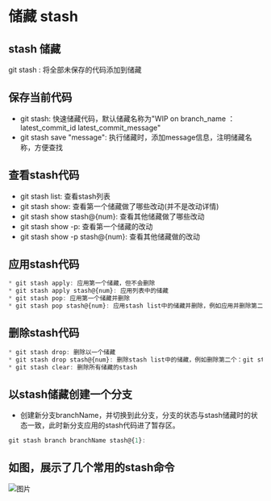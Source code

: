 # 储藏 stash

## stash 储藏

git stash : 将全部未保存的代码添加到储藏

## 保存当前代码

* git stash: 快速储藏代码，默认储藏名称为"WIP on branch_name ： latest_commit_id latest_commit_message"
* git stash save "message": 执行储藏时，添加message信息，注明储藏名称，方便查找

## 查看stash代码

* git stash list: 查看stash列表
* git stash show: 查看第一个储藏做了哪些改动(并不是改动详情)
* git stash show stash@{num}: 查看其他储藏做了哪些改动
* git stash show -p: 查看第一个储藏的改动
* git stash show -p stash@{num}: 查看其他储藏做的改动

## 应用stash代码

```javascript
* git stash apply: 应用第一个储藏，但不会删除
* git stash apply stash@{num}: 应用列表中的储藏
* git stash pop: 应用第一个储藏并删除
* git stash pop stash@{num}: 应用stash list中的储藏并删除，例如应用并删除第二个：git stash pop stash@{1}

```

## 删除stash代码

```javascript
* git stash drop: 删除以一个储藏
* git stash drop stash@{num}: 删除stash list中的储藏，例如删除第二个：git stash drop stash@{1}
* git stash clear: 删除所有储藏的stash
```

## 以stash储藏创建一个分支

* 创建新分支branchName，并切换到此分支，分支的状态与stash储藏时的状态一致，此时新分支应用的stash代码进了暂存区。

```javascript
git stash branch branchName stash@{1}: 
```

## 如图，展示了几个常用的stash命令

![图片](https://p1-jj.byteimg.com/tos-cn-i-t2oaga2asx/gold-user-assets/2020/1/20/16fc106c4d7d05c8~tplv-t2oaga2asx-zoom-in-crop-mark:4536:0:0:0.awebp)
